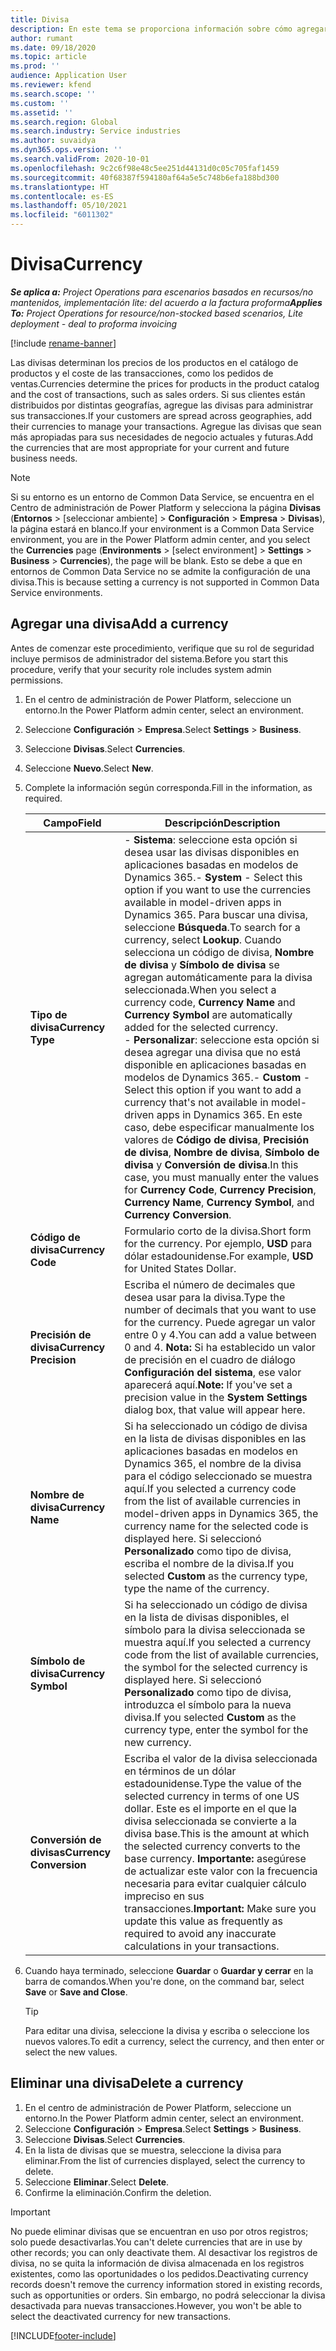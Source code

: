 ```yaml
---
title: Divisa
description: En este tema se proporciona información sobre cómo agregar y quitar tipos de divisa en Project Operations.
author: rumant
ms.date: 09/18/2020
ms.topic: article
ms.prod: ''
audience: Application User
ms.reviewer: kfend
ms.search.scope: ''
ms.custom: ''
ms.assetid: ''
ms.search.region: Global
ms.search.industry: Service industries
ms.author: suvaidya
ms.dyn365.ops.version: ''
ms.search.validFrom: 2020-10-01
ms.openlocfilehash: 9c2c6f98e48c5ee251d44131d0c05c705faf1459
ms.sourcegitcommit: 40f68387f594180af64a5e5c748b6efa188bd300
ms.translationtype: HT
ms.contentlocale: es-ES
ms.lasthandoff: 05/10/2021
ms.locfileid: "6011302"
---
```

# <a name="currency"></a><span data-ttu-id="a5480-103">Divisa</span><span class="sxs-lookup"><span data-stu-id="a5480-103">Currency</span></span>

<span data-ttu-id="a5480-104">_**Se aplica a:** Project Operations para escenarios basados en recursos/no mantenidos, implementación lite: del acuerdo a la factura proforma_</span><span class="sxs-lookup"><span data-stu-id="a5480-104">_**Applies To:** Project Operations for resource/non-stocked based scenarios, Lite deployment - deal to proforma invoicing_</span></span>

[!include [rename-banner](~/includes/cc-data-platform-banner.md)]

<span data-ttu-id="a5480-105">Las divisas determinan los precios de los productos en el catálogo de productos y el coste de las transacciones, como los pedidos de ventas.</span><span class="sxs-lookup"><span data-stu-id="a5480-105">Currencies determine the prices for products in the product catalog and the cost of transactions, such as sales orders.</span></span> <span data-ttu-id="a5480-106">Si sus clientes están distribuidos por distintas geografías, agregue las divisas para administrar sus transacciones.</span><span class="sxs-lookup"><span data-stu-id="a5480-106">If your customers are spread across geographies, add their currencies to manage your transactions.</span></span> <span data-ttu-id="a5480-107">Agregue las divisas que sean más apropiadas para sus necesidades de negocio actuales y futuras.</span><span class="sxs-lookup"><span data-stu-id="a5480-107">Add the currencies that are most appropriate for your current and future business needs.</span></span>  

> [!NOTE]
> <span data-ttu-id="a5480-108">Si su entorno es un entorno de Common Data Service, se encuentra en el Centro de administración de Power Platform y selecciona la página **Divisas** (**Entornos** > [seleccionar ambiente] > **Configuración** >  **Empresa** > **Divisas**), la página estará en blanco.</span><span class="sxs-lookup"><span data-stu-id="a5480-108">If your environment is a Common Data Service environment, you are in the Power Platform admin center, and you select the **Currencies** page (**Environments** > [select environment] > **Settings** > **Business** > **Currencies**), the page will be blank.</span></span> <span data-ttu-id="a5480-109">Esto se debe a que en entornos de Common Data Service no se admite la configuración de una divisa.</span><span class="sxs-lookup"><span data-stu-id="a5480-109">This is because setting a currency is not supported in Common Data Service environments.</span></span>

## <a name="add-a-currency"></a><span data-ttu-id="a5480-110">Agregar una divisa</span><span class="sxs-lookup"><span data-stu-id="a5480-110">Add a currency</span></span>  
<span data-ttu-id="a5480-111">Antes de comenzar este procedimiento, verifique que su rol de seguridad incluye permisos de administrador del sistema.</span><span class="sxs-lookup"><span data-stu-id="a5480-111">Before you start this procedure, verify that your security role includes system admin permissions.</span></span> 

1. <span data-ttu-id="a5480-112">En el centro de administración de Power Platform, seleccione un entorno.</span><span class="sxs-lookup"><span data-stu-id="a5480-112">In the Power Platform admin center, select an environment.</span></span> 
2. <span data-ttu-id="a5480-113">Seleccione **Configuración** > **Empresa**.</span><span class="sxs-lookup"><span data-stu-id="a5480-113">Select **Settings** > **Business**.</span></span>
3. <span data-ttu-id="a5480-114">Seleccione **Divisas**.</span><span class="sxs-lookup"><span data-stu-id="a5480-114">Select **Currencies**.</span></span>  
4. <span data-ttu-id="a5480-115">Seleccione **Nuevo**.</span><span class="sxs-lookup"><span data-stu-id="a5480-115">Select **New**.</span></span>  
5. <span data-ttu-id="a5480-116">Complete la información según corresponda.</span><span class="sxs-lookup"><span data-stu-id="a5480-116">Fill in the information, as required.</span></span>  


   |          <span data-ttu-id="a5480-117">Campo</span><span class="sxs-lookup"><span data-stu-id="a5480-117">Field</span></span>          |                                                                                                                                                                                                                                                                                                                                                                            <span data-ttu-id="a5480-118">Descripción</span><span class="sxs-lookup"><span data-stu-id="a5480-118">Description</span></span>                                                                                                                                                                                                                                                                                                                                                                            |
   |-------------------------|-------------------------------------------------------------------------------------------------------------------------------------------------------------------------------------------------------------------------------------------------------------------------------------------------------------------------------------------------------------------------------------------------------------------------------------------------------------------------------------------------------------------------------------------------------------------------------------------------------------------------------------------------------------------------------------------------------------------------------------------------------------------|
   |    <span data-ttu-id="a5480-119">**Tipo de divisa**</span><span class="sxs-lookup"><span data-stu-id="a5480-119">**Currency Type**</span></span>    | <span data-ttu-id="a5480-120">- **Sistema**: seleccione esta opción si desea usar las divisas disponibles en aplicaciones basadas en modelos de Dynamics 365.</span><span class="sxs-lookup"><span data-stu-id="a5480-120">- **System** - Select this option if you want to use the currencies available in model-driven apps in Dynamics 365.</span></span> <span data-ttu-id="a5480-121">Para buscar una divisa, seleccione **Búsqueda**.</span><span class="sxs-lookup"><span data-stu-id="a5480-121">To search for a currency,  select **Lookup**.</span></span> <span data-ttu-id="a5480-122">Cuando selecciona un código de divisa, **Nombre de divisa** y **Símbolo de divisa** se agregan automáticamente para la divisa seleccionada.</span><span class="sxs-lookup"><span data-stu-id="a5480-122">When you select a currency code, **Currency Name** and **Currency Symbol** are automatically added for the selected currency.</span></span><br /><span data-ttu-id="a5480-123">- **Personalizar**: seleccione esta opción si desea agregar una divisa que no está disponible en aplicaciones basadas en modelos de Dynamics 365.</span><span class="sxs-lookup"><span data-stu-id="a5480-123">- **Custom** - Select this option if you want to add a currency that's not available in model-driven apps in Dynamics 365.</span></span> <span data-ttu-id="a5480-124">En este caso, debe especificar manualmente los valores de **Código de divisa**, **Precisión de divisa**, **Nombre de divisa**, **Símbolo de divisa** y **Conversión de divisa**.</span><span class="sxs-lookup"><span data-stu-id="a5480-124">In this case, you must manually enter the values for **Currency Code**, **Currency Precision**, **Currency Name**, **Currency Symbol**, and **Currency Conversion**.</span></span> |
   |    <span data-ttu-id="a5480-125">**Código de divisa**</span><span class="sxs-lookup"><span data-stu-id="a5480-125">**Currency Code**</span></span>    |                                                                                                                                                                                                                                                                                                                                            <span data-ttu-id="a5480-126">Formulario corto de la divisa.</span><span class="sxs-lookup"><span data-stu-id="a5480-126">Short form for the currency.</span></span> <span data-ttu-id="a5480-127">Por ejemplo, **USD** para dólar estadounidense.</span><span class="sxs-lookup"><span data-stu-id="a5480-127">For example, **USD** for United States Dollar.</span></span>                                                                                                                                                                                                                                                                                                                                            |
   | <span data-ttu-id="a5480-128">**Precisión de divisa**</span><span class="sxs-lookup"><span data-stu-id="a5480-128">**Currency Precision**</span></span>  |                                                                                                                                                                                  <span data-ttu-id="a5480-129">Escriba el número de decimales que desea usar para la divisa.</span><span class="sxs-lookup"><span data-stu-id="a5480-129">Type the number of decimals that you want to use for the currency.</span></span>  <span data-ttu-id="a5480-130">Puede agregar un valor entre 0 y 4.</span><span class="sxs-lookup"><span data-stu-id="a5480-130">You can add a value between 0 and 4.</span></span> <span data-ttu-id="a5480-131">**Nota:** Si ha establecido un valor de precisión en el cuadro de diálogo **Configuración del sistema**, ese valor aparecerá aquí.</span><span class="sxs-lookup"><span data-stu-id="a5480-131">**Note:**  If you've set a precision value in the **System Settings** dialog box, that value will appear here.</span></span>                                                                                                                                                                                  |
   |    <span data-ttu-id="a5480-132">**Nombre de divisa**</span><span class="sxs-lookup"><span data-stu-id="a5480-132">**Currency Name**</span></span>    |                                                                                                                                                                                                                                         <span data-ttu-id="a5480-133">Si ha seleccionado un código de divisa en la lista de divisas disponibles en las aplicaciones basadas en modelos en Dynamics 365, el nombre de la divisa para el código seleccionado se muestra aquí.</span><span class="sxs-lookup"><span data-stu-id="a5480-133">If you selected a currency code from the list of available currencies in model-driven apps in Dynamics 365, the currency name for the selected code is displayed here.</span></span> <span data-ttu-id="a5480-134">Si seleccionó **Personalizado** como tipo de divisa, escriba el nombre de la divisa.</span><span class="sxs-lookup"><span data-stu-id="a5480-134">If you selected **Custom** as the currency type, type the name of the currency.</span></span>                                                                                                                                                                                                                                          |
   |   <span data-ttu-id="a5480-135">**Símbolo de divisa**</span><span class="sxs-lookup"><span data-stu-id="a5480-135">**Currency Symbol**</span></span>   |                                                                                                                                                                                                                                                                      <span data-ttu-id="a5480-136">Si ha seleccionado un código de divisa en la lista de divisas disponibles, el símbolo para la divisa seleccionada se muestra aquí.</span><span class="sxs-lookup"><span data-stu-id="a5480-136">If you selected a currency code from the list of available currencies, the symbol for the selected currency is displayed here.</span></span> <span data-ttu-id="a5480-137">Si seleccionó **Personalizado** como tipo de divisa, introduzca el símbolo para la nueva divisa.</span><span class="sxs-lookup"><span data-stu-id="a5480-137">If you selected **Custom** as the currency type, enter the symbol for the new currency.</span></span>                                                                                                                                                                                                                                                                       |
   | <span data-ttu-id="a5480-138">**Conversión de divisas**</span><span class="sxs-lookup"><span data-stu-id="a5480-138">**Currency Conversion**</span></span> |                                                                                                                                                                                                                                     <span data-ttu-id="a5480-139">Escriba el valor de la divisa seleccionada en términos de un dólar estadounidense.</span><span class="sxs-lookup"><span data-stu-id="a5480-139">Type the value of the selected currency in terms of one US dollar.</span></span> <span data-ttu-id="a5480-140">Este es el importe en el que la divisa seleccionada se convierte a la divisa base.</span><span class="sxs-lookup"><span data-stu-id="a5480-140">This is the amount at which the selected currency converts to the base currency.</span></span> <span data-ttu-id="a5480-141">**Importante:** asegúrese de actualizar este valor con la frecuencia necesaria para evitar cualquier cálculo impreciso en sus transacciones.</span><span class="sxs-lookup"><span data-stu-id="a5480-141">**Important:**  Make sure you update this value as frequently as required to avoid any inaccurate calculations in your transactions.</span></span>                                                                                                                                                                                                                                      |


6. <span data-ttu-id="a5480-142">Cuando haya terminado, seleccione **Guardar** o **Guardar y cerrar** en la barra de comandos.</span><span class="sxs-lookup"><span data-stu-id="a5480-142">When you're done, on the command bar, select **Save** or **Save and Close**.</span></span>  

   > [!TIP]
   >  <span data-ttu-id="a5480-143">Para editar una divisa, seleccione la divisa y escriba o seleccione los nuevos valores.</span><span class="sxs-lookup"><span data-stu-id="a5480-143">To edit a currency, select the currency, and then enter or select the new values.</span></span>  

## <a name="delete-a-currency"></a><span data-ttu-id="a5480-144">Eliminar una divisa</span><span class="sxs-lookup"><span data-stu-id="a5480-144">Delete a currency</span></span>  

1. <span data-ttu-id="a5480-145">En el centro de administración de Power Platform, seleccione un entorno.</span><span class="sxs-lookup"><span data-stu-id="a5480-145">In the Power Platform admin center, select an environment.</span></span> 
2. <span data-ttu-id="a5480-146">Seleccione **Configuración** > **Empresa**.</span><span class="sxs-lookup"><span data-stu-id="a5480-146">Select **Settings** > **Business**.</span></span>
3. <span data-ttu-id="a5480-147">Seleccione **Divisas**.</span><span class="sxs-lookup"><span data-stu-id="a5480-147">Select **Currencies**.</span></span>  
4. <span data-ttu-id="a5480-148">En la lista de divisas que se muestra, seleccione la divisa para eliminar.</span><span class="sxs-lookup"><span data-stu-id="a5480-148">From the list of currencies displayed, select the currency to delete.</span></span>  
5. <span data-ttu-id="a5480-149">Seleccione **Eliminar**.</span><span class="sxs-lookup"><span data-stu-id="a5480-149">Select **Delete**.</span></span>  
6. <span data-ttu-id="a5480-150">Confirme la eliminación.</span><span class="sxs-lookup"><span data-stu-id="a5480-150">Confirm the deletion.</span></span>  

> [!IMPORTANT]
>  <span data-ttu-id="a5480-151">No puede eliminar divisas que se encuentran en uso por otros registros; solo puede desactivarlas.</span><span class="sxs-lookup"><span data-stu-id="a5480-151">You can't delete currencies that are in use by other records; you can only deactivate them.</span></span> <span data-ttu-id="a5480-152">Al desactivar los registros de divisa, no se quita la información de divisa almacenada en los registros existentes, como las oportunidades o los pedidos.</span><span class="sxs-lookup"><span data-stu-id="a5480-152">Deactivating currency records doesn't remove the currency information stored in existing records, such as opportunities or orders.</span></span> <span data-ttu-id="a5480-153">Sin embargo, no podrá seleccionar la divisa desactivada para nuevas transacciones.</span><span class="sxs-lookup"><span data-stu-id="a5480-153">However, you won't be able to select the deactivated currency for new transactions.</span></span>  


[!INCLUDE[footer-include](../includes/footer-banner.md)]